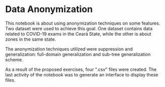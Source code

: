 # Data Anonymization

This notebook is about using anonymization techniques on some features. Two dataset were used to achieve this goal. One dataset contains data related to COVID-19 exams in the Ceará State, while the other is about zones in the same state.

The anonymization techniques utilized were suppression and generalization: full-domain generalization and sub-tree generalization scheme.

As a result of the proposed exercises, four ".csv" files were created. The last activity of the notebook was to generate an interface to display these files.
